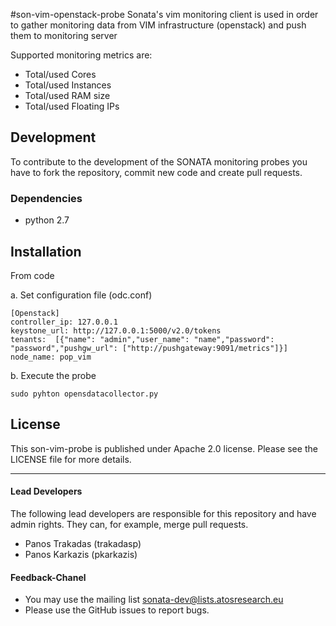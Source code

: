 #son-vim-openstack-probe 
Sonata's vim monitoring client is used in order to gather monitoring data from VIM infrastructure (openstack) and push them to monitoring server 

Supported monitoring metrics are:
 * Total/used Cores
 * Total/used Instances
 * Total/used RAM size
 * Total/used Floating IPs

## Development
To contribute to the development of the SONATA monitoring probes you have to fork the repository, commit new code and create pull requests.

### Dependencies
 * python 2.7


## Installation
From code

a. Set configuration file (odc.conf)

```
[Openstack]
controller_ip: 127.0.0.1
keystone_url: http://127.0.0.1:5000/v2.0/tokens
tenants:  [{"name": "admin","user_name": "name","password": "password","pushgw_url": ["http://pushgateway:9091/metrics"]}]
node_name: pop_vim
``` 

b. Execute the probe
  
```
sudo pyhton opensdatacollector.py
```

## License

This son-vim-probe is published under Apache 2.0 license. Please see the LICENSE file for more details.

---
#### Lead Developers

The following lead developers are responsible for this repository and have admin rights. They can, for example, merge pull requests.

 * Panos Trakadas  (trakadasp)
 * Panos Karkazis  (pkarkazis)

#### Feedback-Chanel

* You may use the mailing list sonata-dev@lists.atosresearch.eu
* Please use the GitHub issues to report bugs.
